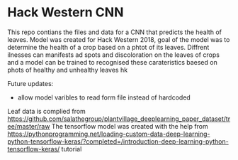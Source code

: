 # Hack Western CNN

This repo contians the files and data for a CNN that predicts the health of leaves. Model was created for Hack Western 2018, goal of the model was to determine the health of a crop based on a phtot of its leaves. Diffrent ilnesses can manifests ad spots and discoloration on the leaves of crops and a model can be trained to recognised these carateristics baesed on phots of healthy and unhealthy leaves hk 

Future updates:
  - allow model varibles to read form file instead of hardcoded

Leaf data is complied from https://github.com/salathegroup/plantvillage_deeplearning_paper_dataset/tree/master/raw
The tensorflow model was created with the help from https://pythonprogramming.net/loading-custom-data-deep-learning-python-tensorflow-keras/?completed=/introduction-deep-learning-python-tensorflow-keras/ tutorial
